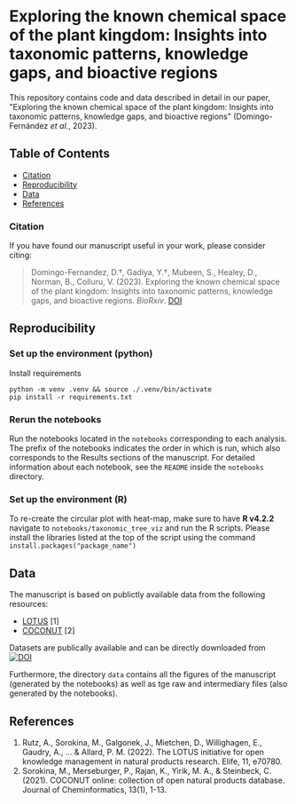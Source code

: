 # Exploring the known chemical space of the plant kingdom: Insights into taxonomic patterns, knowledge gaps, and bioactive regions

This repository contains code and data described in detail in our paper, "Exploring the known chemical space of the plant kingdom: Insights into taxonomic patterns, knowledge gaps, and bioactive regions" (Domingo-Fernández *et al.*, 2023).

## Table of Contents

* [Citation](#citation)
* [Reproducibility](#reproducibility)
* [Data](#data)
* [References](#references)

### Citation
If you have found our manuscript useful in your work, please consider citing:

> Domingo-Fernandez, D.†, Gadiya, Y.†, Mubeen, S., Healey, D., Norman, B., Colluru, V. (2023).
Exploring the known chemical space of the plant kingdom: Insights into taxonomic patterns, knowledge gaps, and bioactive regions. *BioRxiv*. [DOI]()

## Reproducibility

### Set up the environment (python)

Install requirements

```shell
python -m venv .venv && source ./.venv/bin/activate
pip install -r requirements.txt
```

### Rerun the notebooks

Run the notebooks located in the `notebooks` corresponding to each analysis. The prefix of the notebooks indicates the order in which is run, which also corresponds to the Results sections of the manuscript. For detailed information about each notebook, see the `README` inside the `notebooks` directory.

### Set up the environment (R)
To re-create the circular plot with heat-map, make sure to have **R v4.2.2** navigate to `notebooks/taxonomic_tree_viz` and run the R scripts. Please install the libraries listed at the top of the script using the command `install.packages("package_name")`

## Data

The manuscript is based on publictly available data from the following resources:
- [LOTUS](https://lotus.naturalproducts.net/) [1]
- [COCONUT](https://coconut.naturalproducts.net/) [2]

Datasets are publically available and can be directly downloaded from [![DOI]()]()

Furthermore, the directory `data` contains all the figures of the manuscript (generated by the notebooks) as well as tge raw and intermediary files (also generated by the notebooks).

## References

1. Rutz, A., Sorokina, M., Galgonek, J., Mietchen, D., Willighagen, E., Gaudry, A., ... & Allard, P. M. (2022). The LOTUS initiative for open knowledge management in natural products research. Elife, 11, e70780.
2. Sorokina, M., Merseburger, P., Rajan, K., Yirik, M. A., & Steinbeck, C. (2021). COCONUT online: collection of open natural products database. Journal of Cheminformatics, 13(1), 1-13.
